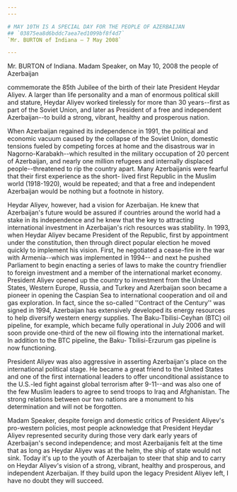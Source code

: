 ```yaml
---
---

# MAY 10TH IS A SPECIAL DAY FOR THE PEOPLE OF AZERBAIJAN
## `03875ea8d6bddc7aea7ed1099bf8f4d7`
`Mr. BURTON of Indiana — 7 May 2008`

---
```



Mr. BURTON of Indiana. Madam Speaker, on May 10, 2008 the people of 
Azerbaijan


commemorate the 85th Jubilee of the birth of their late President 
Heydar Aliyev. A larger than life personality and a man of enormous 
political skill and stature, Heydar Aliyev worked tirelessly for more 
than 30 years--first as part of the Soviet Union, and later as 
President of a free and independent Azerbaijan--to build a strong, 
vibrant, healthy and prosperous nation.

When Azerbaijan regained its independence in 1991, the political and 
economic vacuum caused by the collapse of the Soviet Union, domestic 
tensions fueled by competing forces at home and the disastrous war in 
Nagorno-Karabakh--which resulted in the military occupation of 20 
percent of Azerbaijan, and nearly one million refugees and internally 
displaced people--threatened to rip the country apart. Many 
Azerbaijanis were fearful that their first experience as the short-
lived first Republic in the Muslim world (1918-1920), would be 
repeated; and that a free and independent Azerbaijan would be nothing 
but a footnote in history.

Heydar Aliyev, however, had a vision for Azerbaijan. He knew that 
Azerbaijan's future would be assured if countries around the world had 
a stake in its independence and he knew that the key to attracting 
international investment in Azerbaijan's rich resources was stability. 
In 1993, when Heydar Aliyev became President of the Republic, first by 
appointment under the constitution, then through direct popular 
election he moved quickly to implement his vision. First, he negotiated 
a cease-fire in the war with Armenia--which was implemented in 1994--
and next he pushed Parliament to begin enacting a series of laws to 
make the country friendlier to foreign investment and a member of the 
international market economy. President Aliyev opened up the country to 
investment from the United States, Western Europe, Russia, and Turkey 
and Azerbaijan soon became a pioneer in opening the Caspian Sea to 
international cooperation and oil and gas exploration. In fact, since 
the so-called ''Contract of the Century'' was signed in 1994, 
Azerbaijan has extensively developed its energy resources to help 
diversify western energy supplies. The Baku-Tbilisi-Ceyhan (BTC) oil 
pipeline, for example, which became fully operational in July 2006 and 
will soon provide one-third of the new oil flowing into the 
international market. In addition to the BTC pipeline, the Baku-
Tbilisi-Erzurum gas pipeline is now functioning.

President Aliyev was also aggressive in asserting Azerbaijan's place 
on the international political stage. He became a great friend to the 
United States and one of the first international leaders to offer 
unconditional assistance to the U.S.-led fight against global terrorism 
after 9-11--and was also one of the few Muslim leaders to agree to send 
troops to Iraq and Afghanistan. The strong relations between our two 
nations are a monument to his determination and will not be forgotten.

Madam Speaker, despite foreign and domestic critics of President 
Aliyev's pro-western policies, most people acknowledge that President 
Heydar Aliyev represented security during those very dark early years 
of Azerbaijan's second independence; and most Azerbaijanis felt at the 
time that as long as Heydar Aliyev was at the helm, the ship of state 
would not sink. Today it's up to the youth of Azerbaijan to steer that 
ship and to carry on Heydar Aliyev's vision of a strong, vibrant, 
healthy and prosperous, and independent Azerbaijan. If they build upon 
the legacy President Aliyev left, I have no doubt they will succeed.
